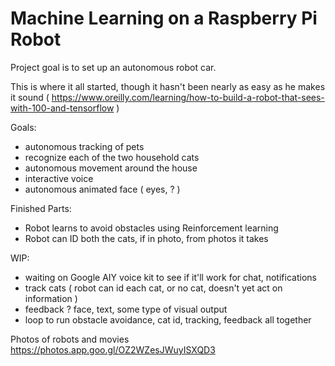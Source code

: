 # Machine Learning on a Raspberry Pi Robot

Project goal is to set up an autonomous robot car. 

This is where it all started, though it hasn't been nearly as easy as he makes it sound 
( https://www.oreilly.com/learning/how-to-build-a-robot-that-sees-with-100-and-tensorflow )



Goals:
- autonomous tracking of pets
- recognize each of the two household cats
- autonomous movement around the house
- interactive voice 
- autonomous animated face ( eyes, ? ) 



Finished Parts:
- Robot learns to avoid obstacles using Reinforcement learning
- Robot can ID both the cats, if in photo, from photos it takes



WIP:
- waiting on Google AIY voice kit to see if it'll work for chat, notifications
- track cats ( robot can id each cat, or no cat, doesn't yet act on information )
- feedback ? face, text, some type of visual output
- loop to run obstacle avoidance, cat id, tracking, feedback all together





Photos of robots and movies
https://photos.app.goo.gl/OZ2WZesJWuyISXQD3

